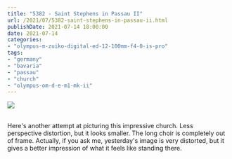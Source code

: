 ```yaml
---
title: "5382 - Saint Stephens in Passau II"
url: /2021/07/5382-saint-stephens-in-passau-ii.html
publishDate: 2021-07-14 18:00:00
date: 2021-07-14
categories:
- "olympus-m-zuiko-digital-ed-12-100mm-f4-0-is-pro"
tags:
- "germany"
- "bavaria"
- "passau"
- "church"
- "olympus-om-d-e-m1-mk-ii"
---
```

<div class="container">
<div class="center"><a target="_blank" href="https://d25zfm9zpd7gm5.cloudfront.net/1200x1200/2019/20190620_151631_lr.jpg"><img class="webfeedsFeaturedVisual" src="https://d25zfm9zpd7gm5.cloudfront.net/0600x0600/2019/20190620_151631_lr.jpg" /></a></div>
</div>
<br />

Here's another attempt at picturing this impressive church.
Less perspective distortion, but it looks smaller. The long
choir is completely out of frame. Actually, if you ask me,
yesterday's image is very distorted, but it gives a better
impression of what it feels like standing there.
